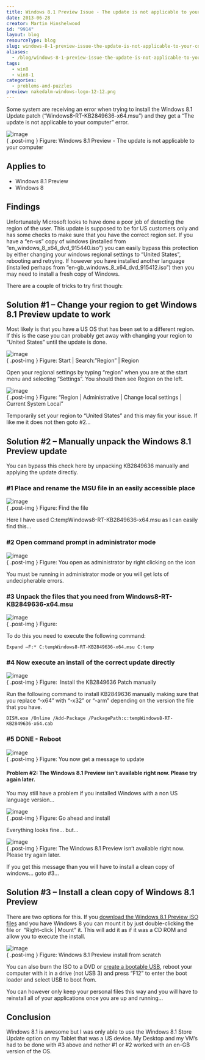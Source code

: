 ```yaml
---
title: Windows 8.1 Preview Issue - The update is not applicable to your computer
date: 2013-06-28
creator: Martin Hinshelwood
id: "9914"
layout: blog
resourceType: blog
slug: windows-8-1-preview-issue-the-update-is-not-applicable-to-your-computer
aliases:
  - /blog/windows-8-1-preview-issue-the-update-is-not-applicable-to-your-computer
tags:
  - win8
  - win8-1
categories:
  - problems-and-puzzles
preview: nakedalm-windows-logo-12-12.png
---
```


Some system are receiving an error when trying to install the Windows 8.1 Update patch (“Windows8-RT-KB2849636-x64.msu”) and they get a “The update is not applicable to your computer” error.

![image](images/image68-1-1.png "image")  
{ .post-img }
Figure: Windows 8.1 Preview - The update is not applicable to your computer

## Applies to

- Windows 8.1 Preview
- Windows 8

## Findings

Unfortunately Microsoft looks to have done a poor job of detecting the region of the user. This update is supposed to be for US customers only and has some checks to make sure that you have the correct region set. If you have a “en-us” copy of windows (installed from “en_windows_8_x64_dvd_915440.iso”) you can easily bypass this protection by either changing your windows regional settings to “United States”, rebooting and retrying. If however you have installed another language   (installed perhaps from “en-gb_windows_8_x64_dvd_915412.iso”) then you may need to install a fresh copy of Windows.

There are a couple of tricks to try first though:

## Solution #1 – Change your region to get Windows 8.1 Preview update to work

Most likely is that you have a US OS that has been set to a different region. If this is the case you can probably get away with changing your region to “United States” until the update is done.

![image](images/image69-2-2.png "image")  
{ .post-img }
Figure: Start | Search:”Region” | Region

Open your regional settings by typing “region” when you are at the start menu and selecting “Settings”. You should then see Region on the left.

![image](images/image70-3-3.png "image")  
{ .post-img }
Figure: “Region | Administrative | Change local settings | Current System Local”

Temporarily set your region to “United States” and this may fix your issue. If like me it does not then goto #2…

## Solution #2 – Manually unpack the Windows 8.1 Preview update

You can bypass this check here by unpacking KB2849636 manually and applying the update directly.

### **#1 Place and rename the MSU file in an easily accessible place**

![image](images/image71-4-4.png "image")  
{ .post-img }
Figure: Find the file

Here I have used C:tempWindows8-RT-KB2849636-x64.msu as I can easily find this…

### **#2 Open command prompt in administrator mode**

![image](images/image72-5-5.png "image")  
{ .post-img }
Figure: You open as administrator by right clicking on the icon

You must be running in administrator mode or you will get lots of undecipherable errors.

### **#3 Unpack the files that you need from Windows8-RT-KB2849636-x64.msu**

![image](images/image73-6-6.png "image")  
{ .post-img }
Figure:

To do this you need to execute the following command:

```
Expand –F:* C:tempWindows8-RT-KB2849636-x64.msu C:temp
```

### **#4 Now execute an install of the correct update directly**

![image](images/image74-7-7.png "image")  
{ .post-img }
Figure:  Install the KB2849636 Patch manually

Run the following command to install KB2849636 manually making sure that you replace “-x64” with “-x32” or “-arm” depending on the version the file that you have.

```
DISM.exe /Online /Add-Package /PackagePath:c:tempWindows8-RT-KB2849636-x64.cab
```

### **#5 DONE - Reboot**

![image](images/image75-8-8.png "image")  
{ .post-img }
Figure: You now get a message to update

#### Problem #2: The Windows 8.1 Preview isn’t available right now. Please try again later.

You may still have a problem if you installed Windows with a non US language version…

![image](images/image76-9-9.png "image")  
{ .post-img }
Figure: Go ahead and install

Everything looks fine… but…

![image](images/image77-10-10.png "image")  
{ .post-img }
Figure: The Windows 8.1 Preview isn’t available right now. Please try again later.

If you get this message than you will have to install a clean copy of windows… goto #3…

## Solution #3 – Install a clean copy of Windows 8.1 Preview

There are two options for this. If you [download the Windows 8.1 Preview ISO files](http://windows.microsoft.com/en-us/windows-8/preview-iso) and you have Windows 8 you can mount it by just double-clicking the file or  “Right-click | Mount” it. This will add it as if it was a CD ROM and allow you to execute the install.

![image](images/image78-11-11.png "image")  
{ .post-img }
Figure: Windows 8.1 Preview install from scratch

You can also burn the ISO to a DVD or [create a bootable USB](http://www.hanselman.com/blog/StepByStepTurningAWindows7DVDOrISOIntoABootableVHDVirtualMachine.aspx), reboot your computer with it in a drive (not USB 3) and press “F12” to enter the boot loader and select USB to boot from.

You can however only keep your personal files this way and you will have to reinstall all of your applications once you are up and running…

## Conclusion

Windows 8.1 is awesome but I was only able to use the Windows 8.1 Store Update option on my Tablet that was a US device. My Desktop and my VM’s had to be done with #3 above and nether #1 or #2 worked with an en-GB version of the OS.

